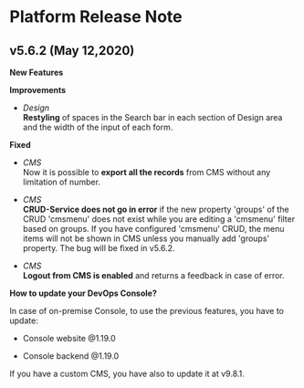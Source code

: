 # Platform Release Note

## v5.6.2 (May 12,2020)

**New Features**

**Improvements**

* *Design*       
  **Restyling** of spaces in the Search bar in each section of Design area and the width of the input of each form.

**Fixed**

* *CMS*     
  Now it is possible to **export all the records** from CMS without any limitation of number. 

* *CMS*     
  **CRUD-Service does not go in error** if the new property 'groups' of the CRUD 'cmsmenu' does not exist while you are editing a 'cmsmenu' filter based on groups.
  If you have configured 'cmsmenu' CRUD, the menu items will not be shown in CMS unless you manually add 'groups' property. The bug will be fixed in v5.6.2.

* *CMS*     
  **Logout from CMS is enabled** and returns a feedback in case of error.

**How to update your DevOps Console?**

In case of on-premise Console, to use the previous features, you have to update:  

* Console website @1.19.0

* Console backend @1.19.0

If you have a custom CMS, you have also to update it at v9.8.1.